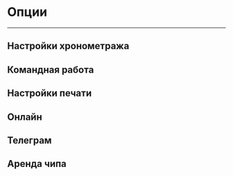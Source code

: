 # Опции

___

## Настройки хронометража

## Командная работа

## Настройки печати

## Онлайн

## Телеграм

## Аренда чипа